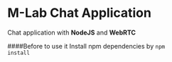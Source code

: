 # M-Lab Chat Application
Chat application with <b>NodeJS</b> and <b>WebRTC</b>

####Before to use it
Install npm dependencies by <code>npm install</code>
